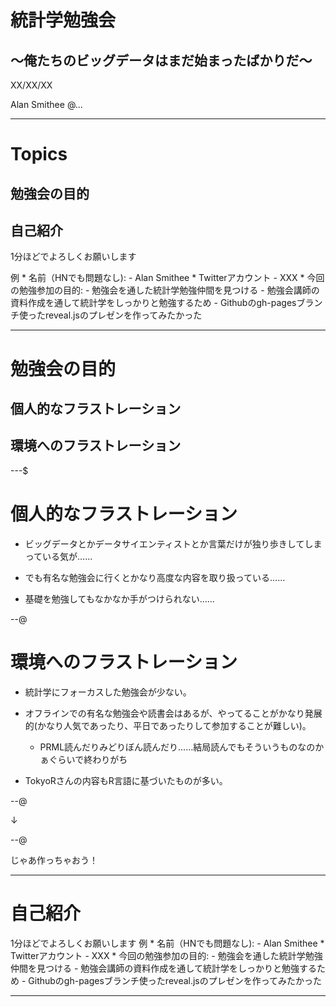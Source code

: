 # 統計学勉強会
## ～俺たちのビッグデータはまだ始まったばかりだ～

 XX/XX/XX

 Alan Smithee @...

---

# Topics

## 勉強会の目的

## 自己紹介

1分ほどでよろしくお願いします

  例
    * 名前（HNでも問題なし):
      - Alan Smithee
    * Twitterアカウント
      - XXX
    * 今回の勉強参加の目的:
      - 勉強会を通した統計学勉強仲間を見つける
      - 勉強会講師の資料作成を通して統計学をしっかりと勉強するため
      - Githubのgh-pagesブランチ使ったreveal.jsのプレゼンを作ってみたかった

---

# 勉強会の目的

## 個人的なフラストレーション
## 環境へのフラストレーション

---$

# 個人的なフラストレーション

* ビッグデータとかデータサイエンティストとか言葉だけが独り歩きしてしまっている気が……

* でも有名な勉強会に行くとかなり高度な内容を取り扱っている……

* 基礎を勉強してもなかなか手がつけられない……

--@

# 環境へのフラストレーション

* 統計学にフォーカスした勉強会が少ない。

* オフラインでの有名な勉強会や読書会はあるが、やってることがかなり発展的(かなり人気であったり、平日であったりして参加することが難しい)。
  - PRML読んだりみどりぼん読んだり……結局読んでもそういうものなのかぁぐらいで終わりがち
- TokyoRさんの内容もR言語に基づいたものが多い。

--@

↓

--@

じゃあ作っちゃおう！

---
# 自己紹介
  1分ほどでよろしくお願いします
  例
    * 名前（HNでも問題なし):
      - Alan Smithee
    * Twitterアカウント
      - XXX
    * 今回の勉強参加の目的:
      - 勉強会を通した統計学勉強仲間を見つける
      - 勉強会講師の資料作成を通して統計学をしっかりと勉強するため
      - Githubのgh-pagesブランチ使ったreveal.jsのプレゼンを作ってみたかった

---
